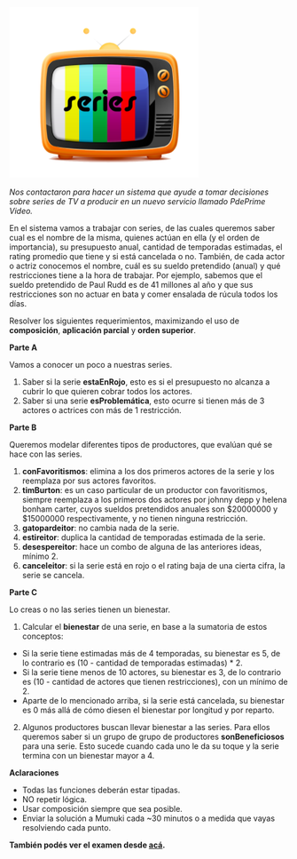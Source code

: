 <img src="https://raw.githubusercontent.com/pdep-utn/mumuki-guide-haskell-pde-prime/master/assets/Screen%20Shot%202020-08-07%20at%2023_1596854492790.41.12.png" alt="Screen Shot 2020-08-07 at 23_1596854492790.41.12.png" width="auto" height="auto">

_Nos contactaron para hacer un sistema que ayude a tomar decisiones sobre series de TV a producir en un nuevo servicio llamado PdePrime Video._

En el sistema vamos a trabajar con series, de las cuales queremos saber cual es el nombre de la misma, quienes actúan en ella (y el orden de importancia), su presupuesto anual, cantidad de temporadas estimadas, el rating promedio que tiene y si está cancelada o no.
También, de cada actor o actriz conocemos el nombre, cuál es su sueldo pretendido (anual) y qué restricciones tiene a la hora de trabajar. Por ejemplo, sabemos que el sueldo pretendido de Paul Rudd es de 41 millones al año y que sus restricciones son no actuar en bata y comer ensalada de rúcula todos los días.

Resolver los siguientes requerimientos, maximizando el uso de **composición**, **aplicación parcial** y **orden superior**.

**Parte A**

Vamos a conocer un poco a nuestras series.

1. Saber si la serie **estaEnRojo**, esto es si el presupuesto no alcanza a cubrir lo que quieren cobrar todos los actores.
2. Saber si una serie **esProblemática**, esto ocurre si tienen más de 3 actores o actrices con más de 1 restricción.

**Parte B**

Queremos modelar diferentes tipos de productores, que evalúan qué se hace con las series.

1. **conFavoritismos**: elimina a los dos primeros actores de la serie y los reemplaza por sus actores favoritos.
2. **timBurton**: es un caso particular de un productor con favoritismos, siempre reemplaza a los primeros dos actores por johnny depp y helena bonham carter, cuyos sueldos pretendidos anuales son $20000000 y $15000000 respectivamente, y no tienen ninguna restricción.
3. **gatopardeitor**: no cambia nada de la serie.
4. **estireitor**: duplica la cantidad de temporadas estimada de la serie.
5. **desespereitor**: hace un combo de alguna de las anteriores ideas, mínimo 2.
6. **canceleitor**: si la serie está en rojo o el rating baja de una cierta cifra, la serie se cancela.

**Parte C**

Lo creas o no las series tienen un bienestar.

1. Calcular el **bienestar** de una serie, en base a la sumatoria de estos conceptos:
  * Si la serie tiene estimadas más de 4 temporadas, su bienestar es 5, de lo contrario es (10 - cantidad de temporadas estimadas) * 2.
  * Si la serie tiene menos de 10 actores, su bienestar es 3, de lo contrario es (10 - cantidad de actores que tienen restricciones), con un mínimo de 2.
  * Aparte de lo mencionado arriba, si la serie está cancelada, su bienestar es 0 más allá de cómo diesen el bienestar por longitud y por reparto.

2. Algunos productores buscan llevar bienestar a las series. Para ellos queremos saber si un grupo de grupo de productores **sonBeneficiosos** para una serie. Esto sucede cuando cada uno le da su toque y la serie termina con un bienestar mayor a 4.

**Aclaraciones**

* Todas las funciones deberán estar tipadas.
* NO repetir lógica.
* Usar composición siempre que sea posible.
* Enviar la solución a Mumuki cada ~30 minutos o a medida que vayas resolviendo cada punto.

**También podés ver el examen desde [acá](https://docs.google.com/document/d/1bl8bFyRZy6hI4LT6BI-86sUikhhbcjr5u5s4UChii_4/edit?usp=sharing).**

